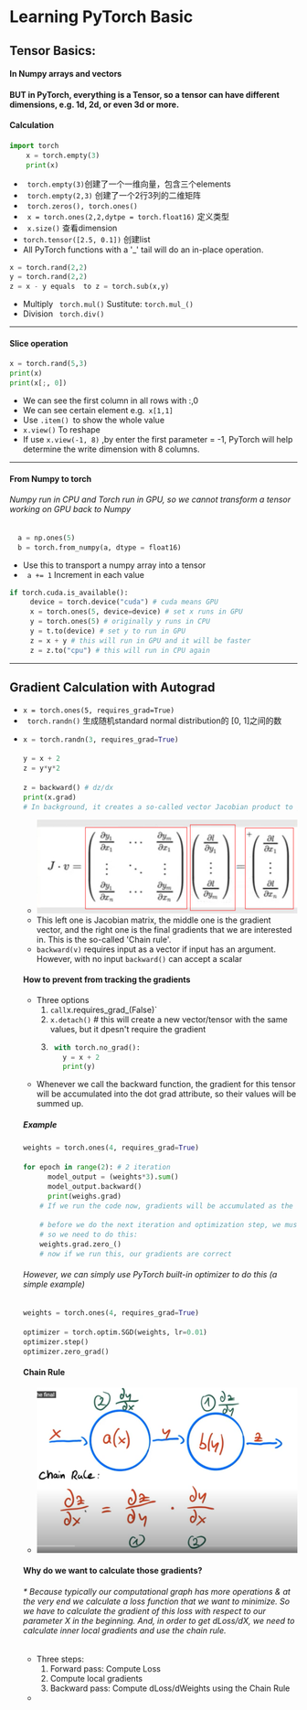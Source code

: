 # Learning PyTorch Basic 
## Tensor Basics:
#### In Numpy arrays and vectors
#### BUT in PyTorch, everything is a Tensor, so a tensor can have different dimensions, e.g. 1d, 2d, or even 3d or more.
#### Calculation
  ```python
  import torch
      x = torch.empty(3)
      print(x)
  ```
  * ` torch.empty(3)`创建了一个一维向量，包含三个elements
  * ` torch.empty(2,3)` 创建了一个2行3列的二维矩阵
  * ` torch.zeros(), torch.ones()`
  * ` x = torch.ones(2,2,dytpe = torch.float16)` 定义类型
  * ` x.size()` 查看dimension
  * ` torch.tensor([2.5, 0.1]) ` 创建list
  * All PyTorch functions with a '_' tail will do an in-place operation.
  ```python
  x = torch.rand(2,2)
  y = torch.rand(2,2)
  z = x - y equals  to z = torch.sub(x,y)
  ```    
  * Multiply ` torch.mul()`  Sustitute: `torch.mul_()`
  * Division ` torch.div()`
* * * 
#### Slice operation
 ```python
 x = torch.rand(5,3)
 print(x)
 print(x[;, 0])
 ```
  * We can see the first column in all rows with :,0
  * We can see certain element e.g.` x[1,1]`
  * Use `.item() `to show the whole value
  * ` x.view() ` To reshape
  * If use `x.view(-1, 8)` ,by enter the first parameter = -1, PyTorch will help determine the write dimension with 8 columns.
  * * * 
#### From Numpy to torch
###### Numpy run in CPU and Torch run in GPU, so we cannot transform a tensor working on GPU back to Numpy
  ```python
    a = np.ones(5)  
    b = torch.from_numpy(a, dtype = float16) 
  ```
  * Use this to transport a numpy array into a tensor
  * ` a += 1` Increment in each value
  ```python
  if torch.cuda.is_available():
       device = torch.device("cuda") # cuda means GPU
       x = torch.ones(5, device=device) # set x runs in GPU
       y = torch.ones(5) # originally y runs in CPU
       y = t.to(device) # set y to run in GPU
       z = x + y # this will run in GPU and it will be faster
       z = z.to("cpu") # this will run in CPU again 
   ```
* * * 
## Gradient Calculation with Autograd  
  * ` x = torch.ones(5, requires_grad=True) `
  * ` torch.randn()` 生成随机standard normal distribution的 [0, 1]之间的数
  * 
    ```python
    x = torch.randn(3, requires_grad=True)
    
    y = x + 2
    z = y*y*2
    
    z = backward() # dz/dx 
    print(x.grad)
    # In background, it creates a so-called vector Jacobian product to get gradients
    ```
    * <img src = "https://raw.githubusercontent.com/TheLissandra1/Nest-of-Lisa/master/ImageLinks/G%40JRP3U0X_E474H(%5D_E%24KXH.png">
    * This left one is Jacobian matrix, the middle one is the gradient vector, and the right one is the final gradients that we are interested in. This is the so-called 'Chain rule'.
    * `backward(v)` requires input as a vector if input has an argument. However, with no input `backward()` can accept a scalar
    #### How to prevent from tracking the gradients
      * Three options
        1. ` call `x.requires_grad_(False)`
        2. ` x.detach() ` # this will create a new vector/tensor with the same values, but it dpesn't require the gradient
        3. ```python
            with torch.no_grad():
              y = x + 2
              print(y)
           ```
     * Whenever we call the backward function, the gradient for this tensor will be accumulated into the dot grad attribute, so their values will be summed up.
     ##### Example
     ```python
     weights = torch.ones(4, requires_grad=True)
     
     for epoch in range(2): # 2 iteration
           model_output = (weights*3).sum()
           model_output.backward()
           print(weighs.grad)
         # If we run the code now, gradients will be accumulated as the sum()
          
         # before we do the next iteration and optimization step, we must empty the gradients
         # so we need to do this:
         weights.grad.zero_()
         # now if we run this, our gradients are correct
     ```
     ###### However, we can simply use PyTorch built-in optimizer to do this (a simple example)
     ```python
     weights = torch.ones(4, requires_grad=True)
     
     optimizer = torch.optim.SGD(weights, lr=0.01)
     optimizer.step()
     optimizer.zero_grad()
     
     ```
     #### Chain Rule
     * <img src = "https://raw.githubusercontent.com/TheLissandra1/Nest-of-Lisa/master/ImageLinks/chainrule.png">
     #### Why do we want to calculate those gradients?
     ###### * Because typically our computational graph has more operations & at the very end we calculate a loss function that we want to minimize. So we have to calculate the gradient of this loss with respect to our parameter X in the beginning. And, in order to get dLoss/dX, we need to calculate inner local gradients and use the chain rule.
     * Three steps:
         1. Forward pass: Compute Loss
         2. Compute local gradients
         3. Backward pass: Compute dLoss/dWeights using the Chain Rule
     * 
     
     
              
              
     
       
     
